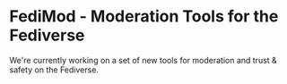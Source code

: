 # FediMod - Moderation Tools for the Fediverse

We're currently working on a set of new tools for moderation and trust & safety on the Fediverse.
